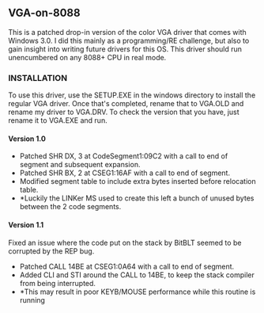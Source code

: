 ## VGA-on-8088

This is a patched drop-in version of the color VGA driver that comes with Windows 3.0.  I did this mainly as a programming/RE challenge, but also to gain insight into writing future drivers for this OS.  This driver should run unencumbered on any 8088+ CPU in real mode.  


### INSTALLATION
To use this driver, use the SETUP.EXE in the windows directory to install the regular VGA driver.  Once that's completed, rename that to VGA.OLD and rename my driver to VGA.DRV.  To check the version that you have, just rename it to VGA.EXE and run.


#### Version 1.0
- Patched SHR DX, 3 at CodeSegment1:09C2 with a call to end of segment and subsequent expansion.
- Patched SHR BX, 2 at CSEG1:16AF with a call to end of segment.
- Modified segment table to include extra bytes inserted before relocation table. 
- \*Luckily the LINKer MS used to create this left a bunch of unused bytes between the 2 code segments.


#### Version 1.1
Fixed an issue where the code put on the stack by BitBLT seemed to be corrupted by the REP bug.

- Patched CALL 14BE at CSEG1:0A64 with a call to end of segment.
- Added CLI and STI around the CALL to 14BE, to keep the stack compiler from being interrupted.
- \*This may result in poor KEYB/MOUSE performance while this routine is running
